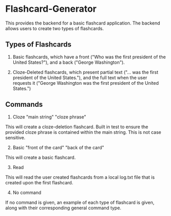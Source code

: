 # Flashcard-Generator

This provides the backend for a basic flashcard application. The backend allows users to create two types of flashcards.

## Types of Flashcards
1. Basic flashcards, which have a front ("Who was the first president of the United States?"), and a back ("George Washington").

2. Cloze-Deleted flashcards, which present partial text ("... was the first president of the United States."), and the full text when the user requests it ("George Washington was the first president of the United States.")

## Commands

1. Cloze "main string" "cloze phrase"

  This will create a cloze-deletion flashcard. Built in test to ensure the provided cloze phrase is contained within the main string. This is not case sensitive.

2. Basic "front of the card" "back of the card"

  This will create a basic flashcard.

3. Read

  This will read the user created flashcards from a local log.txt file that is created upon the first flashcard.

4. No command

  If no command is given, an example of each type of flashcard is given, along with their corresponding general command type.